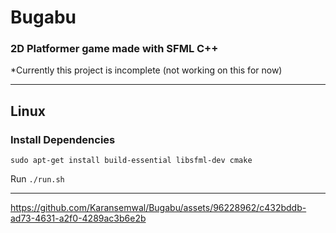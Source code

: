 # Bugabu

### 2D Platformer game made with SFML C++

*Currently this project is incomplete (not working on this for now)

---

## Linux

### Install Dependencies

```
sudo apt-get install build-essential libsfml-dev cmake
```


Run `./run.sh`

---



https://github.com/Karansemwal/Bugabu/assets/96228962/c432bddb-ad73-4631-a2f0-4289ac3b6e2b

